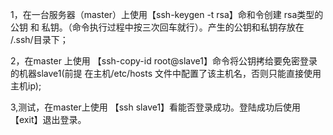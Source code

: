 1，在一台服务器（master）上使用【ssh-keygen -t rsa】命和令创建 rsa类型的 公钥 和 私钥。（命令执行过程中按三次回车就行）。产生的公钥和私钥存放在 /.ssh/目录下；

2，在master 上使用 【ssh-copy-id root@slave1】命令将公钥拷给要免密登录的机器slave1(前提 在主机/etc/hosts 文件中配置了该主机名，否则只能直接使用主机ip);

3,测试，在master上使用 【ssh slave1】看能否登录成功。登陆成功后使用【exit】退出登录。